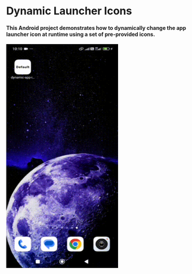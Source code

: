 # Dynamic Launcher Icons

#### This Android project demonstrates how to dynamically change the app launcher icon at runtime using a set of pre-provided icons.

<img src="https://github.com/sobiroglu/dynamic-launcher-icons/blob/master/preview/preview2.gif" width="300" height="600">

